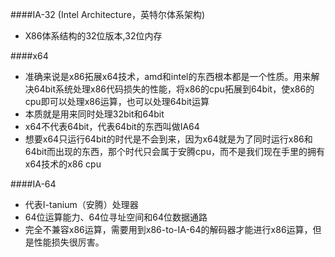 ####IA-32 (Intel Architecture，英特尔体系架构)
+ X86体系结构的32位版本,32位内存

####x64
+ 准确来说是x86拓展x64技术，amd和intel的东西根本都是一个性质。用来解决64bit系统处理x86代码损失的性能，将x86的cpu拓展到64bit，使x86的cpu即可以处理x86运算，也可以处理64bit运算
+ 本质就是用来同时处理32bit和64bit
+ x64不代表64bit，代表64bit的东西叫做IA64
+ 想要x64只运行64bit的时代是不会到来，因为x64就是为了同时运行x86和64bit而出现的东西，那个时代只会属于安腾cpu，而不是我们现在手里的拥有x64技术的x86 cpu

####IA-64 
+ 代表I-tanium（安腾）处理器
+ 64位运算能力、64位寻址空间和64位数据通路
+ 完全不兼容x86运算，需要用到x86-to-IA-64的解码器才能进行x86运算，但是性能损失很厉害。
